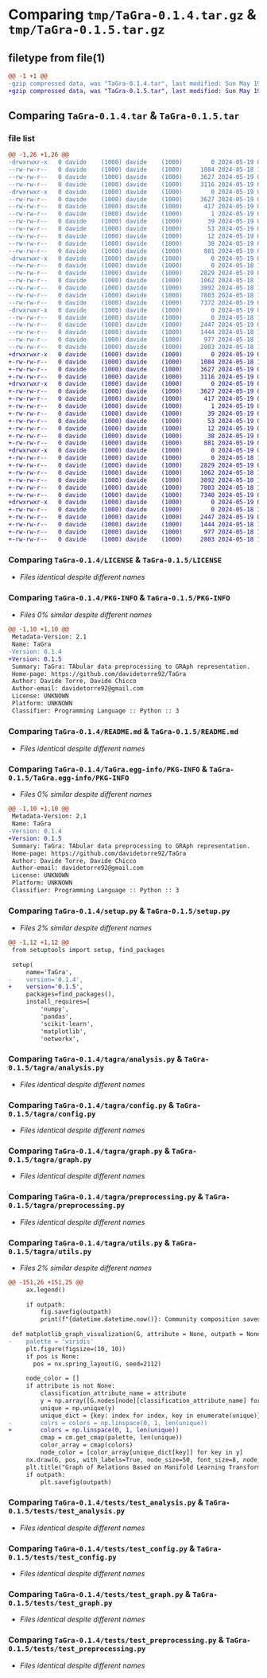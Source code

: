 # Comparing `tmp/TaGra-0.1.4.tar.gz` & `tmp/TaGra-0.1.5.tar.gz`

## filetype from file(1)

```diff
@@ -1 +1 @@
-gzip compressed data, was "TaGra-0.1.4.tar", last modified: Sun May 19 00:26:48 2024, max compression
+gzip compressed data, was "TaGra-0.1.5.tar", last modified: Sun May 19 00:35:09 2024, max compression
```

## Comparing `TaGra-0.1.4.tar` & `TaGra-0.1.5.tar`

### file list

```diff
@@ -1,26 +1,26 @@
-drwxrwxr-x   0 davide    (1000) davide    (1000)        0 2024-05-19 00:26:48.365706 TaGra-0.1.4/
--rw-rw-r--   0 davide    (1000) davide    (1000)     1084 2024-05-18 14:14:07.000000 TaGra-0.1.4/LICENSE
--rw-rw-r--   0 davide    (1000) davide    (1000)     3627 2024-05-19 00:26:48.365706 TaGra-0.1.4/PKG-INFO
--rw-rw-r--   0 davide    (1000) davide    (1000)     3116 2024-05-19 00:21:18.000000 TaGra-0.1.4/README.md
-drwxrwxr-x   0 davide    (1000) davide    (1000)        0 2024-05-19 00:26:48.365706 TaGra-0.1.4/TaGra.egg-info/
--rw-rw-r--   0 davide    (1000) davide    (1000)     3627 2024-05-19 00:26:48.000000 TaGra-0.1.4/TaGra.egg-info/PKG-INFO
--rw-rw-r--   0 davide    (1000) davide    (1000)      417 2024-05-19 00:26:48.000000 TaGra-0.1.4/TaGra.egg-info/SOURCES.txt
--rw-rw-r--   0 davide    (1000) davide    (1000)        1 2024-05-19 00:26:48.000000 TaGra-0.1.4/TaGra.egg-info/dependency_links.txt
--rw-rw-r--   0 davide    (1000) davide    (1000)       39 2024-05-19 00:26:48.000000 TaGra-0.1.4/TaGra.egg-info/entry_points.txt
--rw-rw-r--   0 davide    (1000) davide    (1000)       53 2024-05-19 00:26:48.000000 TaGra-0.1.4/TaGra.egg-info/requires.txt
--rw-rw-r--   0 davide    (1000) davide    (1000)       12 2024-05-19 00:26:48.000000 TaGra-0.1.4/TaGra.egg-info/top_level.txt
--rw-rw-r--   0 davide    (1000) davide    (1000)       38 2024-05-19 00:26:48.365706 TaGra-0.1.4/setup.cfg
--rw-rw-r--   0 davide    (1000) davide    (1000)      881 2024-05-19 00:26:45.000000 TaGra-0.1.4/setup.py
-drwxrwxr-x   0 davide    (1000) davide    (1000)        0 2024-05-19 00:26:48.365706 TaGra-0.1.4/tagra/
--rw-rw-r--   0 davide    (1000) davide    (1000)        0 2024-05-18 11:59:06.000000 TaGra-0.1.4/tagra/__init__.py
--rw-rw-r--   0 davide    (1000) davide    (1000)     2829 2024-05-19 00:09:22.000000 TaGra-0.1.4/tagra/analysis.py
--rw-rw-r--   0 davide    (1000) davide    (1000)     1062 2024-05-18 15:46:39.000000 TaGra-0.1.4/tagra/config.py
--rw-rw-r--   0 davide    (1000) davide    (1000)     3892 2024-05-18 16:04:47.000000 TaGra-0.1.4/tagra/graph.py
--rw-rw-r--   0 davide    (1000) davide    (1000)     7803 2024-05-18 16:00:39.000000 TaGra-0.1.4/tagra/preprocessing.py
--rw-rw-r--   0 davide    (1000) davide    (1000)     7372 2024-05-19 00:24:42.000000 TaGra-0.1.4/tagra/utils.py
-drwxrwxr-x   0 davide    (1000) davide    (1000)        0 2024-05-19 00:26:48.365706 TaGra-0.1.4/tests/
--rw-rw-r--   0 davide    (1000) davide    (1000)        0 2024-05-18 11:59:49.000000 TaGra-0.1.4/tests/__init__.py
--rw-rw-r--   0 davide    (1000) davide    (1000)     2447 2024-05-19 00:12:28.000000 TaGra-0.1.4/tests/test_analysis.py
--rw-rw-r--   0 davide    (1000) davide    (1000)     1444 2024-05-18 13:20:47.000000 TaGra-0.1.4/tests/test_config.py
--rw-rw-r--   0 davide    (1000) davide    (1000)      977 2024-05-18 14:06:00.000000 TaGra-0.1.4/tests/test_graph.py
--rw-rw-r--   0 davide    (1000) davide    (1000)     2803 2024-05-18 13:52:06.000000 TaGra-0.1.4/tests/test_preprocessing.py
+drwxrwxr-x   0 davide    (1000) davide    (1000)        0 2024-05-19 00:35:09.402901 TaGra-0.1.5/
+-rw-rw-r--   0 davide    (1000) davide    (1000)     1084 2024-05-18 14:14:07.000000 TaGra-0.1.5/LICENSE
+-rw-rw-r--   0 davide    (1000) davide    (1000)     3627 2024-05-19 00:35:09.402901 TaGra-0.1.5/PKG-INFO
+-rw-rw-r--   0 davide    (1000) davide    (1000)     3116 2024-05-19 00:21:18.000000 TaGra-0.1.5/README.md
+drwxrwxr-x   0 davide    (1000) davide    (1000)        0 2024-05-19 00:35:09.402901 TaGra-0.1.5/TaGra.egg-info/
+-rw-rw-r--   0 davide    (1000) davide    (1000)     3627 2024-05-19 00:35:09.000000 TaGra-0.1.5/TaGra.egg-info/PKG-INFO
+-rw-rw-r--   0 davide    (1000) davide    (1000)      417 2024-05-19 00:35:09.000000 TaGra-0.1.5/TaGra.egg-info/SOURCES.txt
+-rw-rw-r--   0 davide    (1000) davide    (1000)        1 2024-05-19 00:35:09.000000 TaGra-0.1.5/TaGra.egg-info/dependency_links.txt
+-rw-rw-r--   0 davide    (1000) davide    (1000)       39 2024-05-19 00:35:09.000000 TaGra-0.1.5/TaGra.egg-info/entry_points.txt
+-rw-rw-r--   0 davide    (1000) davide    (1000)       53 2024-05-19 00:35:09.000000 TaGra-0.1.5/TaGra.egg-info/requires.txt
+-rw-rw-r--   0 davide    (1000) davide    (1000)       12 2024-05-19 00:35:09.000000 TaGra-0.1.5/TaGra.egg-info/top_level.txt
+-rw-rw-r--   0 davide    (1000) davide    (1000)       38 2024-05-19 00:35:09.402901 TaGra-0.1.5/setup.cfg
+-rw-rw-r--   0 davide    (1000) davide    (1000)      881 2024-05-19 00:34:48.000000 TaGra-0.1.5/setup.py
+drwxrwxr-x   0 davide    (1000) davide    (1000)        0 2024-05-19 00:35:09.402901 TaGra-0.1.5/tagra/
+-rw-rw-r--   0 davide    (1000) davide    (1000)        0 2024-05-18 11:59:06.000000 TaGra-0.1.5/tagra/__init__.py
+-rw-rw-r--   0 davide    (1000) davide    (1000)     2829 2024-05-19 00:09:22.000000 TaGra-0.1.5/tagra/analysis.py
+-rw-rw-r--   0 davide    (1000) davide    (1000)     1062 2024-05-18 15:46:39.000000 TaGra-0.1.5/tagra/config.py
+-rw-rw-r--   0 davide    (1000) davide    (1000)     3892 2024-05-18 16:04:47.000000 TaGra-0.1.5/tagra/graph.py
+-rw-rw-r--   0 davide    (1000) davide    (1000)     7803 2024-05-18 16:00:39.000000 TaGra-0.1.5/tagra/preprocessing.py
+-rw-rw-r--   0 davide    (1000) davide    (1000)     7340 2024-05-19 00:32:06.000000 TaGra-0.1.5/tagra/utils.py
+drwxrwxr-x   0 davide    (1000) davide    (1000)        0 2024-05-19 00:35:09.402901 TaGra-0.1.5/tests/
+-rw-rw-r--   0 davide    (1000) davide    (1000)        0 2024-05-18 11:59:49.000000 TaGra-0.1.5/tests/__init__.py
+-rw-rw-r--   0 davide    (1000) davide    (1000)     2447 2024-05-19 00:12:28.000000 TaGra-0.1.5/tests/test_analysis.py
+-rw-rw-r--   0 davide    (1000) davide    (1000)     1444 2024-05-18 13:20:47.000000 TaGra-0.1.5/tests/test_config.py
+-rw-rw-r--   0 davide    (1000) davide    (1000)      977 2024-05-18 14:06:00.000000 TaGra-0.1.5/tests/test_graph.py
+-rw-rw-r--   0 davide    (1000) davide    (1000)     2803 2024-05-18 13:52:06.000000 TaGra-0.1.5/tests/test_preprocessing.py
```

### Comparing `TaGra-0.1.4/LICENSE` & `TaGra-0.1.5/LICENSE`

 * *Files identical despite different names*

### Comparing `TaGra-0.1.4/PKG-INFO` & `TaGra-0.1.5/PKG-INFO`

 * *Files 0% similar despite different names*

```diff
@@ -1,10 +1,10 @@
 Metadata-Version: 2.1
 Name: TaGra
-Version: 0.1.4
+Version: 0.1.5
 Summary: TaGra: TAbular data preprocessing to GRAph representation.
 Home-page: https://github.com/davidetorre92/TaGra
 Author: Davide Torre, Davide Chicco
 Author-email: davidetorre92@gmail.com
 License: UNKNOWN
 Platform: UNKNOWN
 Classifier: Programming Language :: Python :: 3
```

### Comparing `TaGra-0.1.4/README.md` & `TaGra-0.1.5/README.md`

 * *Files identical despite different names*

### Comparing `TaGra-0.1.4/TaGra.egg-info/PKG-INFO` & `TaGra-0.1.5/TaGra.egg-info/PKG-INFO`

 * *Files 0% similar despite different names*

```diff
@@ -1,10 +1,10 @@
 Metadata-Version: 2.1
 Name: TaGra
-Version: 0.1.4
+Version: 0.1.5
 Summary: TaGra: TAbular data preprocessing to GRAph representation.
 Home-page: https://github.com/davidetorre92/TaGra
 Author: Davide Torre, Davide Chicco
 Author-email: davidetorre92@gmail.com
 License: UNKNOWN
 Platform: UNKNOWN
 Classifier: Programming Language :: Python :: 3
```

### Comparing `TaGra-0.1.4/setup.py` & `TaGra-0.1.5/setup.py`

 * *Files 2% similar despite different names*

```diff
@@ -1,12 +1,12 @@
 from setuptools import setup, find_packages
 
 setup(
     name='TaGra',
-    version='0.1.4',
+    version='0.1.5',
     packages=find_packages(),
     install_requires=[
         'numpy',
         'pandas',
         'scikit-learn',
         'matplotlib',
         'networkx',
```

### Comparing `TaGra-0.1.4/tagra/analysis.py` & `TaGra-0.1.5/tagra/analysis.py`

 * *Files identical despite different names*

### Comparing `TaGra-0.1.4/tagra/config.py` & `TaGra-0.1.5/tagra/config.py`

 * *Files identical despite different names*

### Comparing `TaGra-0.1.4/tagra/graph.py` & `TaGra-0.1.5/tagra/graph.py`

 * *Files identical despite different names*

### Comparing `TaGra-0.1.4/tagra/preprocessing.py` & `TaGra-0.1.5/tagra/preprocessing.py`

 * *Files identical despite different names*

### Comparing `TaGra-0.1.4/tagra/utils.py` & `TaGra-0.1.5/tagra/utils.py`

 * *Files 2% similar despite different names*

```diff
@@ -151,26 +151,25 @@
     ax.legend()
 
     if outpath:
         fig.savefig(outpath)
         print(f"{datetime.datetime.now()}: Community composition saved in {outpath}")
         
 def matplotlib_graph_visualization(G, attribute = None, outpath = None, palette = 'viridis', pos = None):
-    palette = 'viridis'
     plt.figure(figsize=(10, 10))
     if pos is None:
       pos = nx.spring_layout(G, seed=2112)
 
     node_color = []
     if attribute is not None:
         classification_attribute_name = attribute
         y = np.array([G.nodes[node][classification_attribute_name] for node in G.nodes()])
         unique = np.unique(y)
         unique_dict = {key: index for index, key in enumerate(unique)}
-        colrs = colors = np.linspace(0, 1, len(unique))
+        colors = np.linspace(0, 1, len(unique))
         cmap = cm.get_cmap(palette, len(unique))
         color_array = cmap(colors)
         node_color = [color_array[unique_dict[key]] for key in y]
     nx.draw(G, pos, with_labels=True, node_size=50, font_size=8, node_color = node_color)
     plt.title("Graph of Relations Based on Manifold Learning Transformed Data")
     if outpath:
         plt.savefig(outpath)
```

### Comparing `TaGra-0.1.4/tests/test_analysis.py` & `TaGra-0.1.5/tests/test_analysis.py`

 * *Files identical despite different names*

### Comparing `TaGra-0.1.4/tests/test_config.py` & `TaGra-0.1.5/tests/test_config.py`

 * *Files identical despite different names*

### Comparing `TaGra-0.1.4/tests/test_graph.py` & `TaGra-0.1.5/tests/test_graph.py`

 * *Files identical despite different names*

### Comparing `TaGra-0.1.4/tests/test_preprocessing.py` & `TaGra-0.1.5/tests/test_preprocessing.py`

 * *Files identical despite different names*

